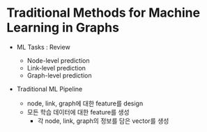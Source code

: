 # Traditional Methods for Machine Learning in Graphs

- ML Tasks : Review
  - Node-level prediction
  - Link-level prediction
  - Graph-level prediction

- Traditional ML Pipeline
  - node, link, graph에 대한 feature를 design
  - 모든 학습 데이터에 대한 feature를 생성
    - 각 node, link, graph의 정보를 담은 vector를 생성   
